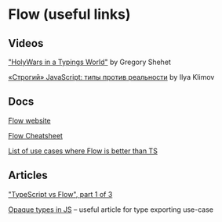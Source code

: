 # Flow (useful links)

## Videos
["HolyWars in a Typings World"](https://youtu.be/rv-5FtJxNic?t=2996) by Gregory Shehet 

[«Строгий» JavaScript: типы против реальности](https://www.youtube.com/watch?v=etKOc80-cw0) by Ilya Klimov 

## Docs
[Flow website](https://flow.org/en/)

[Flow Cheatsheet](https://www.saltycrane.com/flow-type-cheat-sheet)

[List of use cases where Flow is better than TS](https://github.com/vkurchatkin/typescript-vs-flow)

## Articles

["TypeScript vs Flow", part 1 of 3](http://patrickdesjardins.com/blog/typescript-vs-flow-part-1-of-3-who-they-are)

[Opaque types in JS](https://codemix.com/opaque-types-in-javascript/) – useful article for type exporting use-case